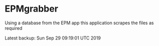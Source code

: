 # EPMgrabber
Using a database from the EPM app this application scrapes the files as required


Latest backup: Sun Sep 29 09:19:01 UTC 2019
